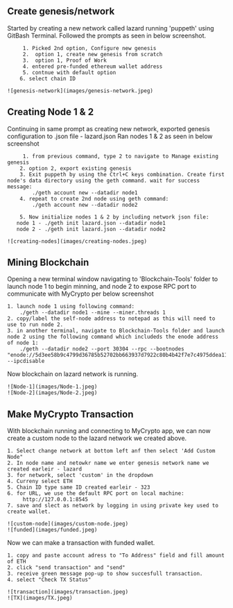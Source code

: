 
## Create genesis/network ##
Started by creating a new network called lazard running 'puppeth' using GitBash Terminal. 
Followed the prompts as seen in below screenshot. 

         1. Picked 2nd option, Configure new genesis
         2.  option 1, create new genesis from scratch
         3.  option 1, Proof of Work
         4. entered pre-funded ethereum wallet address
         5. contnue with default option
        6. select chain ID

    ![genesis-network](images/genesis-network.jpeg)


## Creating Node 1 & 2 ##
Continuing in same prompt as creating new network, exported genesis configuration to .json file -  lazard.json
Ran nodes 1 & 2 as seen in below screenshot

         1. from previous command, type 2 to navigate to Manage existing genesis
        2. option 2, export existing genesis
        3. Exit puppeth by using the Ctrl+C keys combination. Create first node's data directory using the geth command. wait for success message:
            ./geth account new --datadir node1
        4. repeat to create 2nd node using geth command: 
            ./geth account new --datadir node2

        5. Now initialize nodes 1 & 2 by including network json file:
       node 1 - ./geth init lazard.json --datadir node1
       node 2 - ./geth init lazard.json --datadir node2

    ![creating-nodes](images/creating-nodes.jpeg)

## Mining Blockchain ##
Opening a new terminal window navigating to 'Blockchain-Tools' folder to launch node 1 to begin minning, and node 2 to expose RPC port to communicate with MyCrypto per below screenshot

    1. launch node 1 using following command:
        ./geth --datadir node1 --mine --miner.threads 1
    2. copy/label the self-node address to notepad as this will need to use to run node 2.
    3. in another terminal, navigate to Blockchain-Tools folder and launch node 2 using the following command which includeds the enode address of node 1:
        ./geth --datadir node2 --port 30304 --rpc --bootnodes "enode://5d3ee58b9c4799d36785b52702bb663937d7922c80b4b42f7e7c4975ddea1184c402c8376cc128ddcb941b6d86669979e2c28bf5955da20b1754bb9423188e7c@127.0.0.1:30303" --ipcdisable
Now blockchain on lazard network is running.

    ![Node-1](images/Node-1.jpeg)
    ![Node-2](images/Node-2.jpeg)
    


## Make MyCrypto Transaction ##
With blockchain running and connecting to MyCrypto app, we can now create a custom node to the lazard network we created above.

    1. Select change network at bottom left anf then select 'Add Custom Node"
    2. In node name and netowkr name we enter genesis network name we created earleir - lazard
    3. for network, select 'custom' in the dropdown
    4. Curreny select ETH
    5. Chain ID type same ID created earleir - 323 
    6. for URL, we use the default RPC port on local machine:
         http://127.0.0.1:8545
    7. save and slect as network by logging in using private key used to create wallet.

    ![custom-node](images/custom-node.jpeg)
    ![funded](images/funded.jpeg)



Now we can make a transaction with funded wallet.

    1. copy and paste account adress to "To Address" field and fill amount of ETH
    2. click "send transaction" and "send"
    3. receive green message pop-up to show succesfull transaction.
    4. select "Check TX Status"

    ![transaction](images/transaction.jpeg)
    ![TX](images/TX.jpeg)

    
    